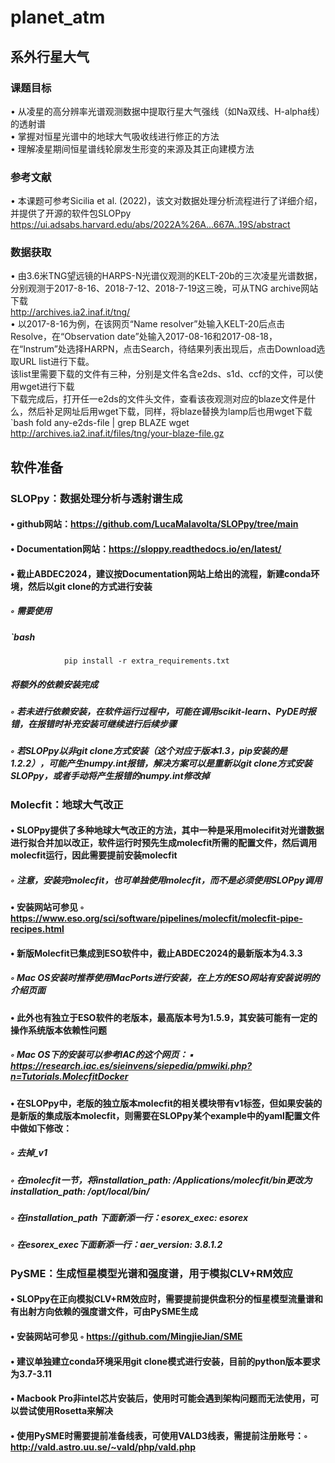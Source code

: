 # planet_atm
## 系外行星大气
### 课题目标  
 • 从凌星的高分辨率光谱观测数据中提取行星大气强线（如Na双线、H-alpha线）的透射谱  
 • 掌握对恒星光谱中的地球大气吸收线进行修正的方法  
 • 理解凌星期间恒星谱线轮廓发生形变的来源及其正向建模方法  
### 参考文献  
 • 本课题可参考Sicilia et al. (2022)，该文对数据处理分析流程进行了详细介绍，并提供了开源的软件包SLOPpy  
 https://ui.adsabs.harvard.edu/abs/2022A%26A...667A..19S/abstract
### 数据获取  
• 由3.6米TNG望远镜的HARPS-N光谱仪观测的KELT-20b的三次凌星光谱数据，分别观测于2017-8-16、2018-7-12、2018-7-19这三晚，可从TNG archive网站下载    
http://archives.ia2.inaf.it/tng/  
 • 以2017-8-16为例，在该网页“Name resolver”处输入KELT-20后点击Resolve，在“Observation date”处输入2017-08-16和2017-08-18，在“Instrum”处选择HARPN，点击Search，待结果列表出现后，点击Download选取URL list进行下载。  
该list里需要下载的文件有三种，分别是文件名含e2ds、s1d、ccf的文件，可以使用wget进行下载    
下载完成后，打开任一e2ds的文件头文件，查看该夜观测对应的blaze文件是什么，然后补足网址后用wget下载，同样，将blaze替换为lamp后也用wget下载  
`bash  fold any-e2ds-file | grep BLAZE
       wget http://archives.ia2.inaf.it/files/tng/your-blaze-file.gz
## 软件准备
### SLOPpy：数据处理分析与透射谱生成
#### • github网站：https://github.com/LucaMalavolta/SLOPpy/tree/main
#### • Documentation网站：https://sloppy.readthedocs.io/en/latest/
#### • 截止ABDEC2024，建议按Documentation网站上给出的流程，新建conda环境，然后以git clone的方式进行安装
##### ◦ 需要使用
##### `bash 
                pip install -r extra_requirements.txt
##### 将额外的依赖安装完成
##### ◦ 若未进行依赖安装，在软件运行过程中，可能在调用scikit-learn、PyDE时报错，在报错时补充安装可继续进行后续步骤
##### ◦ 若SLOPpy以非git clone方式安装（这个对应于版本1.3，pip安装的是1.2.2），可能产生numpy.int报错，解决方案可以是重新以git clone方式安装SLOPpy，或者手动将产生报错的numpy.int修改掉
### Molecfit：地球大气改正
#### • SLOPpy提供了多种地球大气改正的方法，其中一种是采用molecifit对光谱数据进行拟合并加以改正，软件运行时预先生成molecfit所需的配置文件，然后调用molecfit运行，因此需要提前安装molecfit
##### ◦ 注意，安装完molecfit，也可单独使用molecfit，而不是必须使用SLOPpy调用
#### • 安装网站可参见 ◦ https://www.eso.org/sci/software/pipelines/molecfit/molecfit-pipe-recipes.html
#### • 新版Molecfit已集成到ESO软件中，截止ABDEC2024的最新版本为4.3.3
##### ◦ Mac OS安装时推荐使用MacPorts进行安装，在上方的ESO网站有安装说明的介绍页面
#### • 此外也有独立于ESO软件的老版本，最高版本号为1.5.9，其安装可能有一定的操作系统版本依赖性问题
##### ◦ Mac OS下的安装可以参考IAC的这个网页： ▪ https://research.iac.es/sieinvens/siepedia/pmwiki.php?n=Tutorials.MolecfitDocker
#### • 在SLOPpy中，老版的独立版本molecfit的相关模块带有v1标签，但如果安装的是新版的集成版本molecfit，则需要在SLOPpy某个example中的yaml配置文件中做如下修改：
##### ◦ 去掉_v1
##### ◦ 在molecfit一节，将installation_path: /Applications/molecfit/bin更改为installation_path: /opt/local/bin/
##### ◦ 在installation_path 下面新添一行：esorex_exec: esorex
##### ◦ 在esorex_exec下面新添一行：aer_version: 3.8.1.2
### PySME：生成恒星模型光谱和强度谱，用于模拟CLV+RM效应
#### • SLOPpy在正向模拟CLV+RM效应时，需要提前提供盘积分的恒星模型流量谱和有出射方向依赖的强度谱文件，可由PySME生成
#### • 安装网站可参见 ◦ https://github.com/MingjieJian/SME
#### • 建议单独建立conda环境采用git clone模式进行安装，目前的python版本要求为3.7-3.11
#### • Macbook Pro非intel芯片安装后，使用时可能会遇到架构问题而无法使用，可以尝试使用Rosetta来解决
#### • 使用PySME时需要提前准备线表，可使用VALD3线表，需提前注册账号：◦ http://vald.astro.uu.se/~vald/php/vald.php















